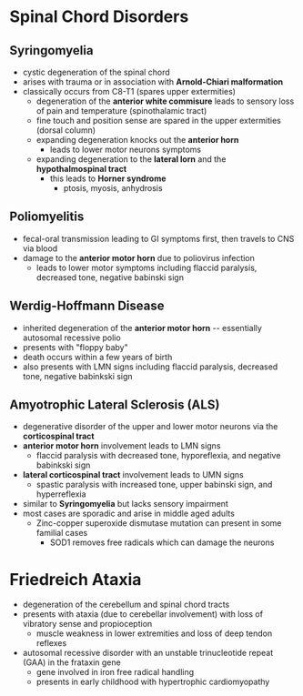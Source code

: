 # Spinal Chord Disorders 
## Syringomyelia
* cystic degeneration of the spinal chord 
* arises with trauma or in association with **Arnold-Chiari malformation**
* classically occurs from C8-T1 (spares upper extermities)
	* degeneration of the **anterior white commisure** leads to sensory loss of pain and temperature (spinothalamic tract)
	* fine touch and position sense are spared in the upper extermities (dorsal column)
	* expanding degeneration knocks out the **anterior horn**
		* leads to lower motor neurons symptoms 
	* expanding degeneration to the **lateral lorn** and the **hypothalmospinal tract**
		* this leads to **Horner syndrome**
			* ptosis, myosis, anhydrosis 
## Poliomyelitis 
* fecal-oral transmission leading to GI symptoms first, then travels to CNS via blood 
* damage to the **anterior motor horn** due to poliovirus infection 
	* leads to lower motor symptoms including flaccid paralysis, decreased tone, negative babinski sign
## Werdig-Hoffmann Disease 
* inherited degeneration of the **anterior motor horn** -- essentially autosomal recessive polio
* presents with "floppy baby"
* death occurs within a few years of birth
* also presents with LMN signs including flaccid paralysis, decreased tone, negative babinkski sign
## Amyotrophic Lateral Sclerosis (ALS)
* degenerative disorder of the upper and lower motor neurons via the **corticospinal tract**
* **anterior motor horn** involvement leads to LMN signs
	* flaccid paralysis with decreased tone, hyporeflexia, and negative babinkski sign
* **lateral corticospinal tract** involvement leads to UMN signs
	* spastic paralysis with increased tone, upper babinski sign, and hyperreflexia
* similar to **Syringomyelia** but lacks sensory impairment
* most cases are sporadic and arise in middle aged adults
	* Zinc-copper superoxide dismutase mutation can present in some familial cases
		* SOD1 removes free radicals which can damage the neurons
# Friedreich Ataxia 
* degeneration of the cerebellum and spinal chord tracts
* presents with ataxia (due to cerebellar involvement) with loss of vibratory sense and propioception 
	* muscle weakness in lower extremities and loss of deep tendon reflexes
* autosomal recessive disorder with an unstable trinucleotide repeat (GAA) in the frataxin gene 
	* gene involved in iron free radical handling 
	* presents in early childhood with hypertrophic cardiomyopathy
